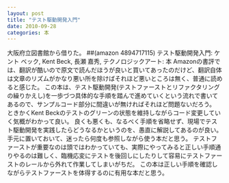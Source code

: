 ```yaml
---
layout: post
title: "テスト駆動開発入門"
date: 2010-09-28
categories: 本
---
```

大阪府立図書館から借りた。
 ##(amazon 4894717115)  テスト駆動開発入門: ケント ベック, Kent Beck, 長瀬 嘉秀, テクノロジックアート: 本
Amazonの書評では、翻訳が酷いので原文で読んだほうが良いと買いてあったのだけど、翻訳自体は文章のリズムがかなり悪い所を除けばそれほど悪いところは無く、普通に読めると感じた。
この本は、テスト駆動開発(テストファーストとリファクタリングの繰りかえし)を一歩づつ具体的な手順を踏んで進めていくという流れで書いてあるので、サンプルコード部分に間違いが無ければそれほど問題ないだろう。
ときかくKent Beckのテストのグリーンの状態を維持しながらコード変更していく気概がわかって良い。
良くも悪くも、なるべく手順を省略せず、現場でテスト駆動開発を実践したらどうなるかというのを、愚直に解説してあるのが良い。
手元に置いておいて、迷ったら何度も参照しながら使う本だと思う。
テストファーストが重要なのは頭ではわかっていても、実際にやってみると正しい手順通りやるのは難しく、臨機応変にテストを後回しにしたりして容易にテストファーストのレールから外れて作業してしまいがちだ。
この本は正しい手順を確認しながらテストファーストを体得するのに有用な本だと思う。
